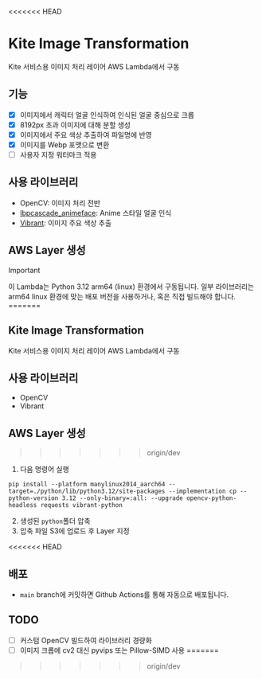 <<<<<<< HEAD
# Kite Image Transformation
Kite 서비스용 이미지 처리 레이어
AWS Lambda에서 구동

## 기능
- [x] 이미지에서 캐릭터 얼굴 인식하여 인식된 얼굴 중심으로 크롭
- [x] 8192px 초과 이미지에 대해 분할 생성
- [x] 이미지에서 주요 색상 추출하여 파일명에 반영
- [x] 이미지를 Webp 포맷으로 변환
- [ ] 사용자 지정 워터마크 적용

## 사용 라이브러리
- OpenCV: 이미지 처리 전반
- [lbpcascade_animeface](https://github.com/nagadomi/lbpcascade_animeface): Anime 스타일 얼굴 인식
- [Vibrant](https://github.com/totallynotadi/vibrant-python): 이미지 주요 색상 추출

## AWS Layer 생성
> [!IMPORTANT]
> 이 Lambda는 Python 3.12 arm64 (linux) 환경에서 구동됩니다.
> 일부 라이브러리는 arm64 linux 환경에 맞는 배포 버전을 사용하거나, 혹은 직접 빌드해야 합니다.
=======
## Kite Image Transformation
Kite 서비스용 이미지 처리 레이어
AWS Lambda에서 구동

## 사용 라이브러리
- OpenCV
- Vibrant

## AWS Layer 생성
>>>>>>> origin/dev

1. 다음 명령어 실행
```shell
pip install --platform manylinux2014_aarch64 --target=./python/lib/python3.12/site-packages --implementation cp --python-version 3.12 --only-binary=:all: --upgrade opencv-python-headless requests vibrant-python
```
2. 생성된 `python`폴더 압축
3. 압축 파일 S3에 업로드 후 Layer 지정

<<<<<<< HEAD
## 배포
- `main` branch에 커밋하면 Github Actions를 통해 자동으로 배포됩니다.

## TODO
- [ ] 커스텀 OpenCV 빌드하여 라이브러리 경량화
- [ ] 이미지 크롭에 cv2 대신 pyvips 또는 Pillow-SIMD 사용
=======
>>>>>>> origin/dev
